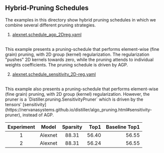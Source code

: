 ## Hybrid-Pruning Schedules

The examples in this directory show hybrid pruning schedules in which we combine several different pruning strategies.

1. [alexnet.schedule_agp_2Dreg.yaml](https://github.com/NervanaSystems/distiller/blob/master/examples/hybrid/alexnet.schedule_agp_2Dreg.yaml)
<br>
This example presents a pruning-schedule that performs element-wise (fine grain) pruning, 
with 2D group (kernel) regularization.  The regularization "pushes" 2D kernels towards zero, while
the pruning attends to individual weights coefficients.  The pruning schedule is driven by AGP.

2. [alexnet.schedule_sensitivity_2D-reg.yaml](https://github.com/NervanaSystems/distiller/blob/master/examples/hybrid/alexnet.schedule_sensitivity_2D-reg.yaml)
<br>
This example also presents a pruning-schedule that performs element-wise (fine grain) pruning, 
with 2D group (kernel) regularization.  However, the pruner is a `Distiller.pruning.SensitivityPruner` which is
driven by the tensors' [sensitivity](https://nervanasystems.github.io/distiller/algo_pruning.html#sensitivity-pruner), instead of AGP.


|Experiment| Model | Sparsity  | Top1  | Baseline Top1
| :---: | --- | :---: |    ---: |  ---: |
|1| Alexnet | 88.31| 56.40 | 56.55
|2| Alexnet | 88.31| 56.24 | 56.55